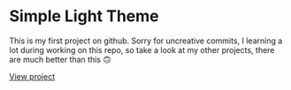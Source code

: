 # Simple Light Theme

This is my first project on github. Sorry for uncreative commits, I learning a lot during working on this repo, so take a look at my other projects, there are much better than this 🙃

[View project](https://matuszen.github.io/Simple-Light-Theme/)
